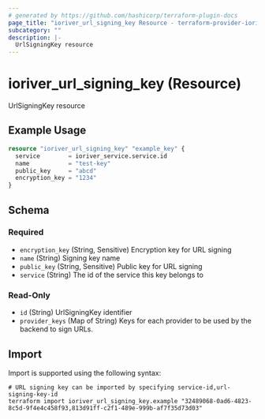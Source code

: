 ```yaml
---
# generated by https://github.com/hashicorp/terraform-plugin-docs
page_title: "ioriver_url_signing_key Resource - terraform-provider-ioriver"
subcategory: ""
description: |-
  UrlSigningKey resource
---
```


# ioriver_url_signing_key (Resource)

UrlSigningKey resource

## Example Usage

```terraform
resource "ioriver_url_signing_key" "example_key" {
  service        = ioriver_service.service.id
  name           = "test-key"
  public_key     = "abcd"
  encryption_key = "1234"
}
```

<!-- schema generated by tfplugindocs -->
## Schema

### Required

- `encryption_key` (String, Sensitive) Encryption key for URL signing
- `name` (String) Signing key name
- `public_key` (String, Sensitive) Public key for URL signing
- `service` (String) The id of the service this key belongs to

### Read-Only

- `id` (String) UrlSigningKey identifier
- `provider_keys` (Map of String) Keys for each provider to be used by the backend to sign URLs.

## Import

Import is supported using the following syntax:

```shell
# URL signing key can be imported by specifying service-id,url-signing-key-id
terraform import ioriver_url_signing_key.example "32489068-0ad6-4823-8c5d-9f4e4c458f93,813d91ff-c2f1-489e-999b-af7f35d73d03"
```
